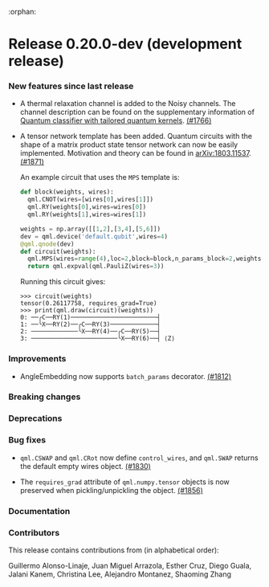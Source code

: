 :orphan:

# Release 0.20.0-dev (development release)

<h3>New features since last release</h3>

* A thermal relaxation channel is added to the Noisy channels. The channel description can be 
  found on the supplementary information of [Quantum classifier with tailored quantum kernels](https://arxiv.org/abs/1909.02611).
  [(#1766)](https://github.com/PennyLaneAI/pennylane/pull/1766)

* A tensor network template has been added. Quantum circuits with the shape of a matrix product state tensor network can now be easily implemented. Motivation and theory can be found in [arXiv:1803.11537](https://arxiv.org/abs/1803.11537). [(#1871)](https://github.com/PennyLaneAI/pennylane/pull/1871)

  An example circuit that uses the `MPS` template is:
  ```python
  def block(weights, wires):
    qml.CNOT(wires=[wires[0],wires[1]])
    qml.RY(weights[0],wires=wires[0])
    qml.RY(weights[1],wires=wires[1])

  weights = np.array([[1,2],[3,4],[5,6]])
  dev = qml.device('default.qubit',wires=4)
  @qml.qnode(dev)
  def circuit(weights):
    qml.MPS(wires=range(4),loc=2,block=block,n_params_block=2,weights=weights)
    return qml.expval(qml.PauliZ(wires=3))
  ```
  Running this circuit gives:
  ```pycon
  >>> circuit(weights)
  tensor(0.26117758, requires_grad=True)
  >>> print(qml.draw(circuit)(weights))
  0: ──╭C──RY(1)────────────────────────┤     
  1: ──╰X──RY(2)──╭C──RY(3)─────────────┤     
  2: ─────────────╰X──RY(4)──╭C──RY(5)──┤     
  3: ────────────────────────╰X──RY(6)──┤ ⟨Z⟩
  ```

<h3>Improvements</h3>

* AngleEmbedding now supports `batch_params` decorator. [(#1812)](https://github.com/PennyLaneAI/pennylane/pull/1812)

<h3>Breaking changes</h3>

<h3>Deprecations</h3>

<h3>Bug fixes</h3>

* `qml.CSWAP` and `qml.CRot` now define `control_wires`, and `qml.SWAP` 
  returns the default empty wires object.
  [(#1830)](https://github.com/PennyLaneAI/pennylane/pull/1830)

* The `requires_grad` attribute of `qml.numpy.tensor` objects is now
  preserved when pickling/unpickling the object.
  [(#1856)](https://github.com/PennyLaneAI/pennylane/pull/1856)

<h3>Documentation</h3>

<h3>Contributors</h3>

This release contains contributions from (in alphabetical order): 

Guillermo Alonso-Linaje, Juan Miguel Arrazola, Esther Cruz, Diego Guala, Jalani Kanem, Christina Lee, Alejandro Montanez, Shaoming Zhang
